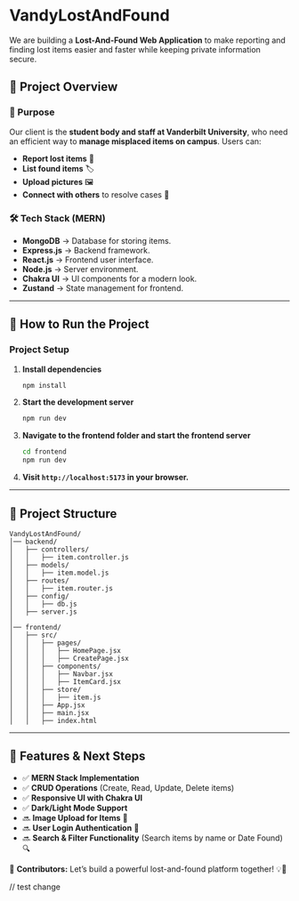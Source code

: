 # VandyLostAndFound

We are building a **Lost-And-Found Web Application** to make reporting and finding lost items easier and faster while keeping private information secure.

## **📌 Project Overview**
### **🌟 Purpose**
Our client is the **student body and staff at Vanderbilt University**, who need an efficient way to **manage misplaced items on campus**. Users can:
- **Report lost items** 📢
- **List found items** 🏷️
- **Upload pictures** 🖼️
- **Connect with others** to resolve cases 🔗

### **🛠️ Tech Stack (MERN)**
- **MongoDB** → Database for storing items.
- **Express.js** → Backend framework.
- **React.js** → Frontend user interface.
- **Node.js** → Server environment.
- **Chakra UI** → UI components for a modern look.
- **Zustand** → State management for frontend.

---

## **🚀 How to Run the Project**
### **Project Setup**
1. **Install dependencies**
   ```sh
   npm install
   ```
2. **Start the development server**
   ```sh
   npm run dev
   ```
3. **Navigate to the frontend folder and start the frontend server**
   ```sh
   cd frontend
   npm run dev
   ```
4. **Visit `http://localhost:5173` in your browser.**

---

## **📌 Project Structure**
```
VandyLostAndFound/
│── backend/
│   ├── controllers/
│   │   ├── item.controller.js
│   ├── models/
│   │   ├── item.model.js
│   ├── routes/
│   │   ├── item.router.js
│   ├── config/
│   │   ├── db.js
│   ├── server.js
│
│── frontend/
│   ├── src/
│   │   ├── pages/
│   │   │   ├── HomePage.jsx
│   │   │   ├── CreatePage.jsx
│   │   ├── components/
│   │   │   ├── Navbar.jsx
│   │   │   ├── ItemCard.jsx
│   │   ├── store/
│   │   │   ├── item.js
│   │   ├── App.jsx
│   │   ├── main.jsx
│   │   ├── index.html
```

---

## **🚀 Features & Next Steps**
- ✅ **MERN Stack Implementation**
- ✅ **CRUD Operations** (Create, Read, Update, Delete items)
- ✅ **Responsive UI with Chakra UI**
- ✅ **Dark/Light Mode Support**
- 🔜 **Image Upload for Items** 📸
- 🔜 **User Login Authentication** 🔑
- 🔜 **Search & Filter Functionality** (Search items by name or Date Found) 🔍

📢 **Contributors:** Let’s build a powerful lost-and-found platform together! 💡🚀

/ /   t e s t   c h a n g e  
 